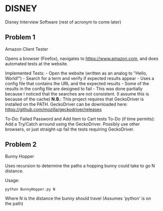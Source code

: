 # DISNEY
Disney Interview Software (rest of acronym to come later)

## Problem 1
Amazon Client Tester

Opens a browser (Firefox), navigates to https://www.amazon.com, and does automated tests at the website.

Implemented Tests:
    - Open the website (written as an analog to "Hello, World!")
    - Search for a term and verify if expected results appear
        - Uses a config file that contains the URL and the expected results
        - Some of the results in the config file are designed to fail
            - This was done partially because I noticed that the searches are not consistent. (I assume this is because of the cache)
**N.B.**: This project requires that GeckoDriver is installed on the PATH. GeckoDriver can be downloaded here: https://github.com/mozilla/geckodriver/releases

To-Do: Failed Password and Add Item to Cart tests
To-Do (if time permits): Add a Try/Catch arround using the GeckoDriver. Possibly use other browsers, or just straight-up fail the tests requiring GeckoDriver. 

## Problem 2
Bunny Hopper

Uses recursion to determine the paths a hopping bunny could take to go N distance.

Usage: 
```
python BunnyHopper.py N
```
Where N is the distance the bunny should travel
(Assumes 'python' is on the path)